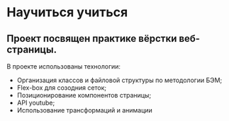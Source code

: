 # **Научиться учиться**

## Проект посвящен практике вёрстки веб-страницы.


В проекте использованы технологии: 

* Организация классов и файловой структуры по методологии БЭМ;
* Flex-box для созодния сеток;
* Позиционирование компонентов страницы;
* API youtube;
* Использование трансформаций и анимации
